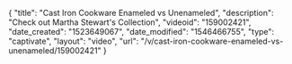 {
    "title": "Cast Iron Cookware Enameled vs Unenameled",
    "description": "Check out Martha Stewart's Collection",
    "videoid": "159002421",
    "date_created": "1523649067",
    "date_modified": "1546466755",
    "type": "captivate",
    "layout": "video",
    "url": "\/v\/cast-iron-cookware-enameled-vs-unenameled\/159002421"
}